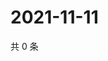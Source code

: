 # 2021-11-11

共 0 条

<!-- BEGIN WEIBO -->
<!-- 最后更新时间 Thu Nov 11 2021 21:18:16 GMT+0800 (China Standard Time) -->

<!-- END WEIBO -->
